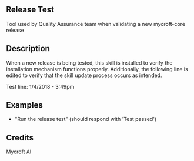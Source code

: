 ## Release Test
Tool used by Quality Assurance team when validating a new mycroft-core release

## Description 
When a new release is being tested, this skill is installed to verify the
installation mechanism functions properly.  Additionally, the following line
is edited to verify that the skill update process occurs as intended.

Test line:  1/4/2018 - 3:49pm

## Examples 
* "Run the release test" (should respond with 'Test passed')

## Credits 
Mycroft AI
